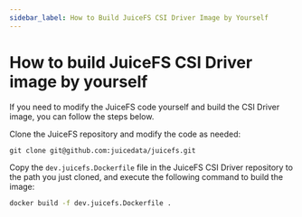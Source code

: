```yaml
---
sidebar_label: How to Build JuiceFS CSI Driver Image by Yourself
---
```


# How to build JuiceFS CSI Driver image by yourself

If you need to modify the JuiceFS code yourself and build the CSI Driver image, you can follow the steps below.

Clone the JuiceFS repository and modify the code as needed:

```shell
git clone git@github.com:juicedata/juicefs.git
```

Copy the `dev.juicefs.Dockerfile` file in the JuiceFS CSI Driver repository to the path you just cloned, and execute the following command to build the image:

```bash
docker build -f dev.juicefs.Dockerfile .
```
